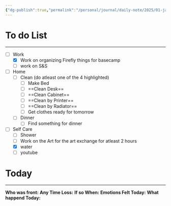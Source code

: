 ```yaml
---
{"dg-publish":true,"permalink":"/personal/journal/daily-note/2025/01-january/2025-01-07/","tags":["daily","20-25"],"noteIcon":""}
---
```






# To do List
---
- [ ] Work
	- [x] Work on organizing Firefly things for basecamp
	- [ ] work on S&S 
- [ ] Home
	- [ ] Clean (do atleast one of the 4 highlighted)
		- [ ] Make Bed
		- [ ] ==Clean Desk==
		- [ ] ==Clean Cabinet==
		- [ ] ==Clean by Printer== 
		- [ ] ==Clean by Radiator==
		- [ ] Get clothes ready for tomorrow
	- [ ] Dinner
		- [ ] Find something for dinner
- [ ] Self Care
	- [ ] Shower
	- [ ] Work on the Art for the art exchange for atleast 2 hours 
	- [x] water 
	- [ ] youtube

# Today
---
**Who was front:** 
**Any Time Loss:**
	**If so When:**
**Emotions Felt Today:**
**What happend Today:**